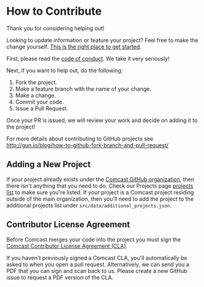 # How to Contribute

Thank you for considering helping out!

Looking to update information or feature your project? Feel free to make the change yourself. [This is the right place to get started](https://github.com/Comcast/Comcast.github.io/).

First, please read the [code of conduct](https://github.com/Comcast/Comcast.github.io/blob/main/CODE_OF_CONDUCT.md). We take it very seriously!

Next, if you want to help out, do the following:

1. Fork the project.
2. Make a feature branch with the name of your change.
3. Make a change.
4. Commit your code.
5. Issue a Pull Request.

Once your PR is issued, we will review your work and decide on adding it to the project!

For more details about contributing to GitHub projects see
http://gun.io/blog/how-to-github-fork-branch-and-pull-request/

## Adding a New Project

If your project already exists under the [Comcast GitHub organization](https://github.com/Comcast), then there isn't anything that you need to do. Check our Projects page [projects list](https://comcast.github.io/projects#projects) to make sure you're listed. If your project is a Comcast project residing outside of the main organization, then you'll need to add the project to the additional projects list under `src/data/additional_projects.json`.

## Contributor License Agreement

Before Comcast merges your code into the project you must sign the [Comcast Contributor License Agreement (CLA)](https://gist.github.com/ComcastOSS/a7b8933dd8e368535378cda25c92d19a).

If you haven't previously signed a Comcast CLA, you'll automatically be asked to when you open a pull request. Alternatively, we can send you a PDF that you can sign and scan back to us. Please create a new GitHub issue to request a PDF version of the CLA.
